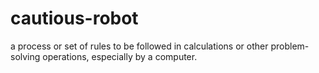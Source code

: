 # cautious-robot
a process or set of rules to be followed in calculations or other problem-solving operations, especially by a computer.
